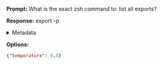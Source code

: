 **Prompt:**
What is the exact zsh command to: list all exports?

**Response:**
export -p

<details><summary>Metadata</summary>

- Duration: 632 ms
- Datetime: 2023-08-16T07:54:24.528850
- Model: gpt-3.5-turbo-0613

</details>

**Options:**
```json
{"temperature": 0.0}
```

